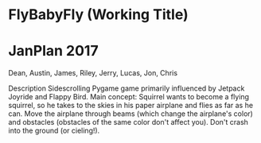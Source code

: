 # FlyBabyFly (Working Title)
# JanPlan 2017
Dean, Austin, James, Riley, Jerry, Lucas, Jon, Chris

Description
Sidescrolling Pygame game primarily influenced by Jetpack Joyride and Flappy Bird.
Main concept:
  Squirrel wants to become a flying squirrel, so he takes to the skies in his paper airplane and flies as far as he can. 
  Move the airplane through beams (which change the airplane's color) and obstacles (obstacles of the same color don't affect you).
  Don't crash into the ground (or cieling!). 
